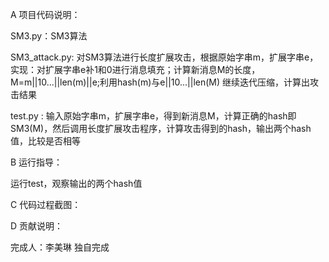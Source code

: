 A 项目代码说明：

  SM3.py：SM3算法

  SM3_attack.py: 对SM3算法进行长度扩展攻击，根据原始字串m，扩展字串e，实现：对扩展字串e补1和0进行消息填充；计算新消息M的长度，M=m||10...||len(m)||e;利用hash(m)与e||10...||len(M)
继续迭代压缩，计算出攻击结果

  test.py : 输入原始字串m，扩展字串e，得到新消息M，计算正确的hash即SM3(M)，然后调用长度扩展攻击程序，计算攻击得到的hash，输出两个hash值，比较是否相等

B 运行指导：

  运行test，观察输出的两个hash值

C 代码过程截图：



D 贡献说明：

  完成人：李美琳 独自完成
